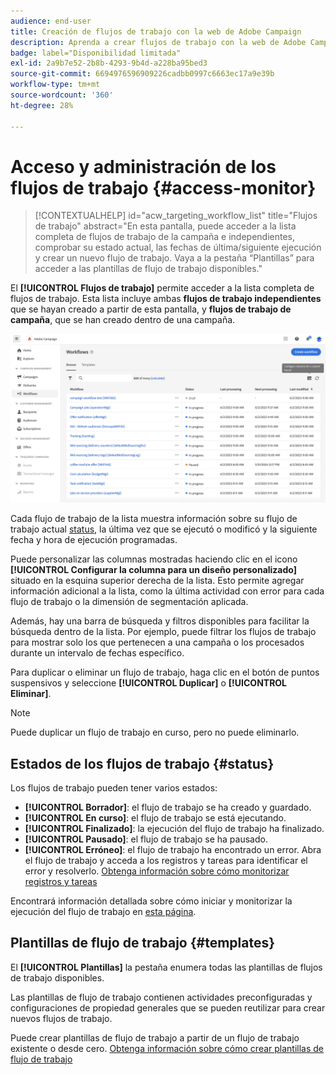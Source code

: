 ```yaml
---
audience: end-user
title: Creación de flujos de trabajo con la web de Adobe Campaign
description: Aprenda a crear flujos de trabajo con la web de Adobe Campaign
badge: label="Disponibilidad limitada"
exl-id: 2a9b7e52-2b8b-4293-9b4d-a228ba95bed3
source-git-commit: 6694976596909226cadbb0997c6663ec17a9e39b
workflow-type: tm+mt
source-wordcount: '360'
ht-degree: 28%

---
```


# Acceso y administración de los flujos de trabajo {#access-monitor}

>[!CONTEXTUALHELP]
>id="acw_targeting_workflow_list"
>title="Flujos de trabajo"
>abstract="En esta pantalla, puede acceder a la lista completa de flujos de trabajo de la campaña e independientes, comprobar su estado actual, las fechas de última/siguiente ejecución y crear un nuevo flujo de trabajo. Vaya a la pestaña “Plantillas” para acceder a las plantillas de flujo de trabajo disponibles."

El **[!UICONTROL Flujos de trabajo]** permite acceder a la lista completa de flujos de trabajo. Esta lista incluye ambas **flujos de trabajo independientes** que se hayan creado a partir de esta pantalla, y **flujos de trabajo de campaña**, que se han creado dentro de una campaña.

![](assets/workflow-list.png)

Cada flujo de trabajo de la lista muestra información sobre su flujo de trabajo actual [status](#status), la última vez que se ejecutó o modificó y la siguiente fecha y hora de ejecución programadas.

Puede personalizar las columnas mostradas haciendo clic en el icono **[!UICONTROL Configurar la columna para un diseño personalizado]** situado en la esquina superior derecha de la lista. Esto permite agregar información adicional a la lista, como la última actividad con error para cada flujo de trabajo o la dimensión de segmentación aplicada.

Además, hay una barra de búsqueda y filtros disponibles para facilitar la búsqueda dentro de la lista. Por ejemplo, puede filtrar los flujos de trabajo para mostrar solo los que pertenecen a una campaña o los procesados durante un intervalo de fechas específico.

Para duplicar o eliminar un flujo de trabajo, haga clic en el botón de puntos suspensivos y seleccione **[!UICONTROL Duplicar]** o **[!UICONTROL Eliminar]**.

>[!NOTE]
>
>Puede duplicar un flujo de trabajo en curso, pero no puede eliminarlo.

## Estados de los flujos de trabajo {#status}

Los flujos de trabajo pueden tener varios estados:

* **[!UICONTROL Borrador]**: el flujo de trabajo se ha creado y guardado.
* **[!UICONTROL En curso]**: el flujo de trabajo se está ejecutando.
* **[!UICONTROL Finalizado]**: la ejecución del flujo de trabajo ha finalizado.
* **[!UICONTROL Pausado]**: el flujo de trabajo se ha pausado.
* **[!UICONTROL Erróneo]**: el flujo de trabajo ha encontrado un error. Abra el flujo de trabajo y acceda a los registros y tareas para identificar el error y resolverlo. [Obtenga información sobre cómo monitorizar registros y tareas](start-monitor-workflows.md#logs-tasks)

Encontrará información detallada sobre cómo iniciar y monitorizar la ejecución del flujo de trabajo en [esta página](start-monitor-workflows.md).

## Plantillas de flujo de trabajo {#templates}

El **[!UICONTROL Plantillas]** la pestaña enumera todas las plantillas de flujos de trabajo disponibles.

Las plantillas de flujo de trabajo contienen actividades preconfiguradas y configuraciones de propiedad generales que se pueden reutilizar para crear nuevos flujos de trabajo.

Puede crear plantillas de flujo de trabajo a partir de un flujo de trabajo existente o desde cero. [Obtenga información sobre cómo crear plantillas de flujo de trabajo](create-workflow.md#work-with-workflow-templates-workflow-templates)
